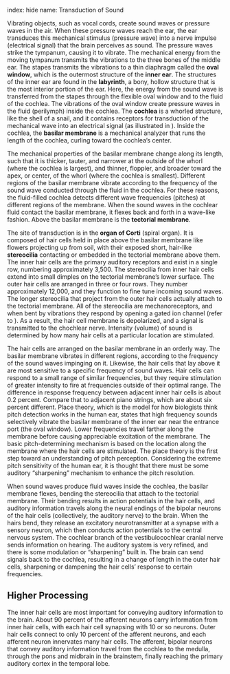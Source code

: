 index: hide
name: Transduction of Sound

Vibrating objects, such as vocal cords, create sound waves or pressure waves in the air. When these pressure waves reach the ear, the ear transduces this mechanical stimulus (pressure wave) into a nerve impulse (electrical signal) that the brain perceives as sound. The pressure waves strike the tympanum, causing it to vibrate. The mechanical energy from the moving tympanum transmits the vibrations to the three bones of the middle ear. The stapes transmits the vibrations to a thin diaphragm called the  **oval window**, which is the outermost structure of the  **inner ear**. The structures of the inner ear are found in the  **labyrinth**, a bony, hollow structure that is the most interior portion of the ear. Here, the energy from the sound wave is transferred from the stapes through the flexible oval window and to the fluid of the cochlea. The vibrations of the oval window create pressure waves in the fluid (perilymph) inside the cochlea. The  **cochlea** is a whorled structure, like the shell of a snail, and it contains receptors for transduction of the mechanical wave into an electrical signal (as illustrated in ). Inside the cochlea, the  **basilar membrane** is a mechanical analyzer that runs the length of the cochlea, curling toward the cochlea’s center.

The mechanical properties of the basilar membrane change along its length, such that it is thicker, tauter, and narrower at the outside of the whorl (where the cochlea is largest), and thinner, floppier, and broader toward the apex, or center, of the whorl (where the cochlea is smallest). Different regions of the basilar membrane vibrate according to the frequency of the sound wave conducted through the fluid in the cochlea. For these reasons, the fluid-filled cochlea detects different wave frequencies (pitches) at different regions of the membrane. When the sound waves in the cochlear fluid contact the basilar membrane, it flexes back and forth in a wave-like fashion. Above the basilar membrane is the  **tectorial membrane**.

The site of transduction is in the  **organ of Corti** (spiral organ). It is composed of hair cells held in place above the basilar membrane like flowers projecting up from soil, with their exposed short, hair-like  **stereocilia** contacting or embedded in the tectorial membrane above them. The inner hair cells are the primary auditory receptors and exist in a single row, numbering approximately 3,500. The stereocilia from inner hair cells extend into small dimples on the tectorial membrane’s lower surface. The outer hair cells are arranged in three or four rows. They number approximately 12,000, and they function to fine tune incoming sound waves. The longer stereocilia that project from the outer hair cells actually attach to the tectorial membrane. All of the stereocilia are mechanoreceptors, and when bent by vibrations they respond by opening a gated ion channel (refer to ). As a result, the hair cell membrane is depolarized, and a signal is transmitted to the chochlear nerve. Intensity (volume) of sound is determined by how many hair cells at a particular location are stimulated.

The hair cells are arranged on the basilar membrane in an orderly way. The basilar membrane vibrates in different regions, according to the frequency of the sound waves impinging on it. Likewise, the hair cells that lay above it are most sensitive to a specific frequency of sound waves. Hair cells can respond to a small range of similar frequencies, but they require stimulation of greater intensity to fire at frequencies outside of their optimal range. The difference in response frequency between adjacent inner hair cells is about 0.2 percent. Compare that to adjacent piano strings, which are about six percent different. Place theory, which is the model for how biologists think pitch detection works in the human ear, states that high frequency sounds selectively vibrate the basilar membrane of the inner ear near the entrance port (the oval window). Lower frequencies travel farther along the membrane before causing appreciable excitation of the membrane. The basic pitch-determining mechanism is based on the location along the membrane where the hair cells are stimulated. The place theory is the first step toward an understanding of pitch perception. Considering the extreme pitch sensitivity of the human ear, it is thought that there must be some auditory “sharpening” mechanism to enhance the pitch resolution.

When sound waves produce fluid waves inside the cochlea, the basilar membrane flexes, bending the stereocilia that attach to the tectorial membrane. Their bending results in action potentials in the hair cells, and auditory information travels along the neural endings of the bipolar neurons of the hair cells (collectively, the auditory nerve) to the brain. When the hairs bend, they release an excitatory neurotransmitter at a synapse with a sensory neuron, which then conducts action potentials to the central nervous system. The cochlear branch of the vestibulocochlear cranial nerve sends information on hearing. The auditory system is very refined, and there is some modulation or “sharpening” built in. The brain can send signals back to the cochlea, resulting in a change of length in the outer hair cells, sharpening or dampening the hair cells’ response to certain frequencies.

## Higher Processing

The inner hair cells are most important for conveying auditory information to the brain. About 90 percent of the afferent neurons carry information from inner hair cells, with each hair cell synapsing with 10 or so neurons. Outer hair cells connect to only 10 percent of the afferent neurons, and each afferent neuron innervates many hair cells. The afferent, bipolar neurons that convey auditory information travel from the cochlea to the medulla, through the pons and midbrain in the brainstem, finally reaching the primary auditory cortex in the temporal lobe.
